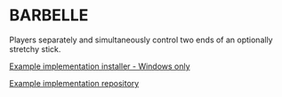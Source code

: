 # BARBELLE

Players separately and simultaneously control two ends of an optionally stretchy stick.

[Example implementation installer - Windows only](https://github.com/wlycdgrfromflatiron/TheSplits/blob/master/Installers/TheSplits-Barbelle.exe)

[Example implementation repository](https://github.com/wlycdgrfromflatiron/TheSplits-Barbelle)